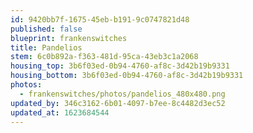 ```yaml
---
id: 9420bb7f-1675-45eb-b191-9c0747821d48
published: false
blueprint: frankenswitches
title: Pandelios
stem: 6c0b892a-f363-481d-95ca-43eb3c1a2068
housing_top: 3b6f03ed-0b94-4760-af8c-3d42b19b9331
housing_bottom: 3b6f03ed-0b94-4760-af8c-3d42b19b9331
photos:
  - frankenswitches/photos/pandelios_480x480.png
updated_by: 346c3162-6b01-4097-b7ee-8c4482d3ec52
updated_at: 1623684544
---
```

